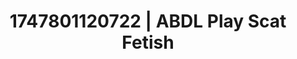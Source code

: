 ---
categories:
- Stepsister roleplay
- Facial finish
- Mindful kink
- Latina
- Cheerleader roleplay
image: /assets/images/1747801120722.jpg
layout: post
seo:
  description: Featured content with artistic ABDL Play, Scat Fetish. HD images available.
  keywords: ABDL Play, Scat Fetish
  og_image: /assets/images/1747801120722.jpg
  schema_type: VisualArtwork
tags:
- '#1747801120722'
- ABDL Play
- Scat Fetish
title: 1747801120722 | ABDL Play Scat Fetish
---